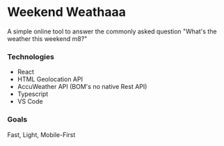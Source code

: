 
# Weekend Weathaaa

A simple online tool to answer the commonly asked question "What's the weather this weekend m8?"

### Technologies

 - React
 - HTML Geolocation API
 - AccuWeather API (BOM's no native Rest API)
 - Typescript
 - VS Code
 
### Goals 

Fast, Light, Mobile-First
